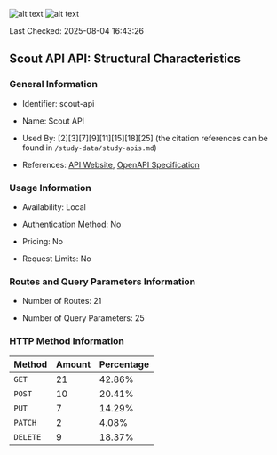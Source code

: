 ![alt text](https://img.shields.io/badge/OpenAPI_Specification-Oudated-orange.svg) ![alt text](https://img.shields.io/badge/Server_URL-Missing-orange.svg)

Last Checked: 2025-08-04 16:43:26

## Scout API API: Structural Characteristics

### General Information

- Identifier: scout-api

- Name: Scout API

- Used By: [2][3][7][9][11][15][18][25] (the citation references can be found in `/study-data/study-apis.md`)

- References: [API Website](https://github.com/WebFuzzing/EMB/tree/master/jdk_8_maven/cs/rest/original/scout-api), [OpenAPI Specification](https://github.com/WebFuzzing/EMB/blob/master/openapi-swagger/scout-api.json)

### Usage Information

- Availability: Local

- Authentication Method: No

- Pricing: No

- Request Limits: No

### Routes and Query Parameters Information

- Number of Routes: 21

- Number of Query Parameters: 25

### HTTP Method Information

| Method | Amount | Percentage |
|--------|--------|------------|
| `GET` | 21 | 42.86% |
| `POST` | 10 | 20.41% |
| `PUT` | 7 | 14.29% |
| `PATCH` | 2 | 4.08% |
| `DELETE` | 9 | 18.37% |
